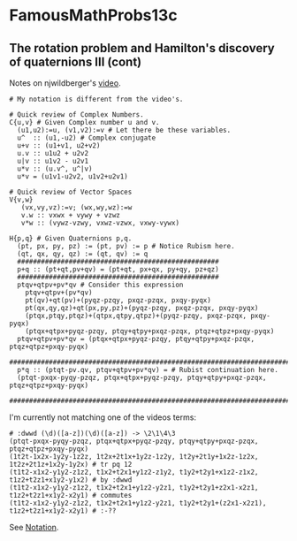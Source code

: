 # FamousMathProbs13c
## The rotation problem and Hamilton's discovery of quaternions III (cont)

Notes on njwildberger's [video](http://www.youtube.com/watch?v=g22jAtg3QAk).

    # My notation is different from the video's.

    # Quick review of Complex Numbers.
    C{u,v} # Given Complex number u and v.
      (u1,u2):=u, (v1,v2):=v # Let there be these variables.
      u^  :: (u1,-u2) # Complex conjugate
      u+v :: (u1+v1, u2+v2)
      u.v :: u1u2 + u2v2
      u|v :: u1v2 - u2v1
      u*v :: (u.v^, u^|v)
      u*v = (u1v1-u2v2, u1v2+u2v1)

    # Quick review of Vector Spaces
    V{v,w}
       (vx,vy,vz):=v; (wx,wy,wz):=w
       v.w :: vxwx + vywy + vzwz
       v*w :: (vywz-vzwy, vxwz-vzwx, vxwy-vywx)

    H{p,q} # Given Quaternions p,q.
      (pt, px, py, pz) := (pt, pv) := p # Notice Rubism here.
      (qt, qx, qy, qz) := (qt, qv) := q
      ###################################################
      p+q :: (pt+qt,pv+qv) = (pt+qt, px+qx, py+qy, pz+qz)
      ###################################################
      ptqv+qtpv+pv*qv # Consider this expression
        ptqv+qtpv+(pv*qv)
        pt(qv)+qt(pv)+(pyqz-pzqy, pxqz-pzqx, pxqy-pyqx)
        pt(qx,qy,qz)+qt(px,py,pz)+(pyqz-pzqy, pxqz-pzqx, pxqy-pyqx)
        (ptqx,ptqy,ptqz)+(qtpx,qtpy,qtpz)+(pyqz-pzqy, pxqz-pzqx, pxqy-pyqx)
        (ptqx+qtpx+pyqz-pzqy, ptqy+qtpy+pxqz-pzqx, ptqz+qtpz+pxqy-pyqx)
      ptqv+qtpv+pv*qv = (ptqx+qtpx+pyqz-pzqy, ptqy+qtpy+pxqz-pzqx, ptqz+qtpz+pxqy-pyqx)
      ####################################################################################
      p*q :: (ptqt-pv.qv, ptqv+qtpv+pv*qv) = # Rubist continuation here.
      (ptqt-pxqx-pyqy-pzqz, ptqx+qtpx+pyqz-pzqy, ptqy+qtpy+pxqz-pzqx, ptqz+qtpz+pxqy-pyqx)
      ####################################################################################

I'm currently not matching one of the videos terms:

    # :dwwd (\d)([a-z])(\d)([a-z]) -> \2\1\4\3
    (ptqt-pxqx-pyqy-pzqz, ptqx+qtpx+pyqz-pzqy, ptqy+qtpy+pxqz-pzqx, ptqz+qtpz+pxqy-pyqx)
    (1t2t-1x2x-1y2y-1z2z, 1t2x+2t1x+1y2z-1z2y, 1t2y+2t1y+1x2z-1z2x, 1t2z+2t1z+1x2y-1y2x) # tr pq 12
    (t1t2-x1x2-y1y2-z1z2, t1x2+t2x1+y1z2-z1y2, t1y2+t2y1+x1z2-z1x2, t1z2+t2z1+x1y2-y1x2) # by :dwwd
    (t1t2-x1x2-y1y2-z1z2, t1x2+t2x1+y1z2-y2z1, t1y2+t2y1+z2x1-x2z1, t1z2+t2z1+x1y2-x2y1) # commutes
    (t1t2-x1x2-y1y2-z1z2, t1x2+t2x1+y1z2-y2z1, t1y2+t2y1+(z2x1-x2z1), t1z2+t2z1+x1y2-x2y1) # :-??

See [Notation](../Notation.md).
